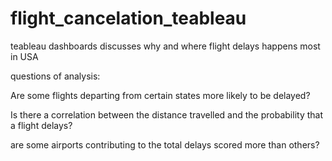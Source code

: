 # flight_cancelation_teableau
teableau dashboards discusses why and where flight delays happens most in USA


questions of analysis:

Are some flights departing from certain states more likely to be delayed?

Is there a correlation between the distance travelled and the probability that a flight delays?


are some airports contributing to the total delays scored more than others?
